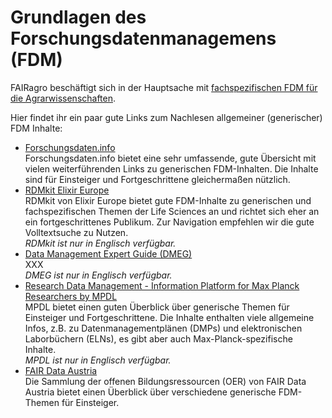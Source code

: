# Grundlagen des Forschungsdatenmanagemens (FDM)

FAIRagro beschäftigt sich in der Hauptsache mit [fachspezifischen FDM für die Agrarwissenschaften](rdm/specific_data.de.md).

Hier findet ihr ein paar gute Links zum Nachlesen allgemeiner (generischer) FDM Inhalte:

- [Forschungsdaten.info](https://forschungsdaten.info/)  
	Forschungsdaten.info bietet eine sehr umfassende, gute Übersicht mit vielen weiterführenden Links zu generischen FDM-Inhalten.
	Die Inhalte sind für Einsteiger und Fortgeschrittene gleichermaßen nützlich.
- [RDMkit Elixir Europe](https://rdmkit.elixir-europe.org)  
	RDMkit von Elixir Europe bietet gute FDM-Inhalte zu generischen und fachspezifischen Themen der Life Sciences an und richtet sich eher an ein fortgeschrittenes Publikum.
	Zur Navigation empfehlen wir die gute Volltextsuche zu Nutzen.  
	_RDMkit ist nur in Englisch verfügbar._
- [Data Management Expert Guide (DMEG)](https://dmeg.cessda.eu)  
	XXX  
	_DMEG ist nur in Englisch verfügbar._
- [Research Data Management - Information Platform for Max Planck Researchers by MPDL](https://rdm.mpdl.mpg.de)  
	MPDL bietet einen guten Überblick über generische Themen für Einsteiger und Fortgeschrittene.
	Die Inhalte enthalten viele allgemeine Infos, z.B. zu Datenmanagementplänen (DMPs) und elektronischen Laborbüchern (ELNs), es gibt aber auch Max-Planck-spezifische Inhalte.  
	_MPDL ist nur in Englisch verfügbar._
- [FAIR Data Austria](https://fair-office.at/lernen-sie-mehr/)  
	Die Sammlung der offenen Bildungsressourcen (OER) von FAIR Data Austria bietet einen Überblick über verschiedene generische FDM-Themen für Einsteiger.

